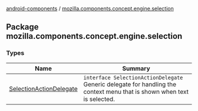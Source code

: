 [android-components](../index.md) / [mozilla.components.concept.engine.selection](./index.md)

## Package mozilla.components.concept.engine.selection

### Types

| Name | Summary |
|---|---|
| [SelectionActionDelegate](-selection-action-delegate/index.md) | `interface SelectionActionDelegate`<br>Generic delegate for handling the context menu that is shown when text is selected. |
